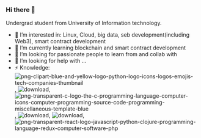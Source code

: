 ### Hi there 👋
Undergrad student from University of Information technology.
- 🔭 I’m interested in: Linux, Cloud, big data, seb development(including Web3), smart contract development
- 🌱 I’m currently learning blockchain and smart contract development
- 👯 I’m looking for passionate people to learn from and collab with
- 🤔 I’m looking for help with ...
- ⚡ Knowledge: 
![png-clipart-blue-and-yellow-logo-python-logo-icons-logos-emojis-tech-companies-thumbnail](https://github.com/ducmint864/ducmint864/assets/69887564/14ab4c5f-759c-4ec1-b0a9-512b88a5336f), ![download](https://github.com/ducmint864/ducmint864/assets/69887564/630e7c09-6412-4bd2-94ed-b66e4e33a400), ![png-transparent-c-logo-the-c-programming-language-computer-icons-computer-programming-source-code-programming-miscellaneous-template-blue](https://github.com/ducmint864/ducmint864/assets/69887564/c0610c8f-416e-4836-81f2-4e6c0d3a27e9), ![download](https://github.com/ducmint864/ducmint864/assets/69887564/2697b412-28fb-4650-8ba2-d13f216944ed), ![download](https://github.com/ducmint864/ducmint864/assets/69887564/84f16fcb-b35c-4af0-9ce2-f67b4308c094), ![png-transparent-react-logo-javascript-python-clojure-programming-language-redux-computer-software-php](https://github.com/ducmint864/ducmint864/assets/69887564/14563d39-e322-44e3-82f2-f840adf191bb)
<!--
**ducmint864/ducmint864** is a ✨ _special_ ✨ repository because its `README.md` (this file) appears on your GitHub profile.

Here are some ideas to get you started:

- 🔭 I’m interested in: Linux, Cloud, big data, seb development(including Web3), smart contract development
- 🌱 I’m currently learning blockchain and smart contract development
- 👯 I’m looking for passionate people to learn from and collab with
- 🤔 I’m looking for help with ...
- ⚡ Knowledge: 
![png-clipart-blue-and-yellow-logo-python-logo-icons-logos-emojis-tech-companies-thumbnail](https://github.com/ducmint864/ducmint864/assets/69887564/14ab4c5f-759c-4ec1-b0a9-512b88a5336f), ![download](https://github.com/ducmint864/ducmint864/assets/69887564/630e7c09-6412-4bd2-94ed-b66e4e33a400), ![png-transparent-c-logo-the-c-programming-language-computer-icons-computer-programming-source-code-programming-miscellaneous-template-blue](https://github.com/ducmint864/ducmint864/assets/69887564/c0610c8f-416e-4836-81f2-4e6c0d3a27e9), ![download](https://github.com/ducmint864/ducmint864/assets/69887564/2697b412-28fb-4650-8ba2-d13f216944ed), ![download](https://github.com/ducmint864/ducmint864/assets/69887564/84f16fcb-b35c-4af0-9ce2-f67b4308c094), ![png-transparent-react-logo-javascript-python-clojure-programming-language-redux-computer-software-php](https://github.com/ducmint864/ducmint864/assets/69887564/14563d39-e322-44e3-82f2-f840adf191bb)
